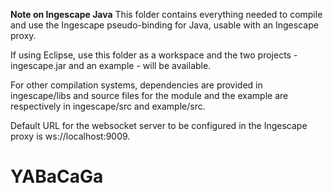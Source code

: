 **Note on Ingescape Java**
This folder contains everything needed to compile and use the Ingescape pseudo-binding for Java, usable with an Ingescape proxy.

If using Eclipse, use this folder as a workspace and the two projects - ingescape.jar and an example - will be available.

For other compilation systems, dependencies are provided in ingescape/libs and source files for the module and the example are respectively in ingescape/src and example/src.

Default URL for the websocket server to be configured in the Ingescape proxy is ws://localhost:9009.

# YABaCaGa
